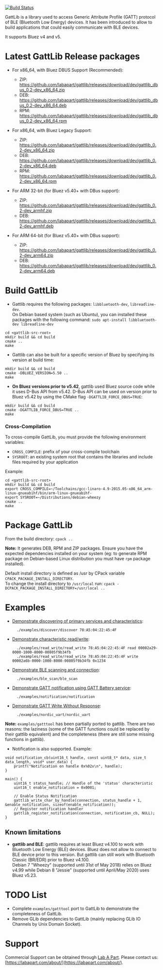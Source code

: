[![Build Status](https://travis-ci.org/labapart/gattlib.svg?branch=master)](https://travis-ci.org/labapart/gattlib)

GattLib is a library used to access Generic Attribute Profile (GATT) protocol of BLE (Bluetooth Low Energy) devices.
It has been introduced to allow to build applications that could easily communicate with BLE devices.

It supports Bluez v4 and v5.

Latest GattLib Release packages
===============================

* For x86_64, with Bluez DBUS Support (Recommended):

    - ZIP: <https://github.com/labapart/gattlib/releases/download/dev/gattlib_dbus_0.2-dev_x86_64.zip>
    - DEB: <https://github.com/labapart/gattlib/releases/download/dev/gattlib_dbus_0.2-dev_x86_64.deb>
    - RPM: <https://github.com/labapart/gattlib/releases/download/dev/gattlib_dbus_0.2-dev_x86_64.rpm>

* For x86_64, with Bluez Legacy Support:

    - ZIP: <https://github.com/labapart/gattlib/releases/download/dev/gattlib_0.2-dev_x86_64.zip>
    - DEB: <https://github.com/labapart/gattlib/releases/download/dev/gattlib_0.2-dev_x86_64.deb>
    - RPM: <https://github.com/labapart/gattlib/releases/download/dev/gattlib_0.2-dev_x86_64.rpm>

* For ARM 32-bit (for Bluez v5.40+ with DBus support):

    - ZIP: <https://github.com/labapart/gattlib/releases/download/dev/gattlib_0.2-dev_armhf.zip>
    - DEB: <https://github.com/labapart/gattlib/releases/download/dev/gattlib_0.2-dev_armhf.deb>

* For ARM 64-bit (for Bluez v5.40+ with DBus support):

    - ZIP: <https://github.com/labapart/gattlib/releases/download/dev/gattlib_0.2-dev_arm64.zip>
    - DEB: <https://github.com/labapart/gattlib/releases/download/dev/gattlib_0.2-dev_arm64.deb>

Build GattLib
=============

* Gattlib requires the following packages: `libbluetooth-dev`, `libreadline-dev`.  
On Debian based system (such as Ubuntu), you can installed these packages with the
following command: `sudo apt-install libbluetooth-dev libreadline-dev`

```
cd <gattlib-src-root>
mkdir build && cd build
cmake ..
make
```

* Gattlib can also be built for a specific version of Bluez by specifying its version at build time:

```
mkdir build && cd build
cmake -DBLUEZ_VERSION=5.50 ..
make
```


* **On Bluez versions prior to v5.42**, gattlib used Bluez source code while it uses D-Bus API 
from v5.42. D-Bus API can be used on version prior to Bluez v5.42 by using the CMake flag `-DGATTLIB_FORCE_DBUS=TRUE`:

```
mkdir build && cd build
cmake -DGATTLIB_FORCE_DBUS=TRUE ..
make
```

### Cross-Compilation

To cross-compile GattLib, you must provide the following environment variables:

- `CROSS_COMPILE`: prefix of your cross-compile toolchain
- `SYSROOT`: an existing system root that contains the libraries and include files required by your application

Example:

```
cd <gattlib-src-root>
mkdir build && cd build
export CROSS_COMPILE=~/Toolchains/gcc-linaro-4.9-2015.05-x86_64_arm-linux-gnueabihf/bin/arm-linux-gnueabihf-
export SYSROOT=~/Distributions/debian-wheezy
cmake ..
make
```

Package GattLib
===============

From the build directory: `cpack ..`

**Note:** It generates DEB, RPM and ZIP packages. Ensure you have the expected dependencies
 installed on your system (eg: to generate RPM package on Debian-based Linux distribution
  you must have `rpm` package installed).

Default install directory is defined as /usr by CPack variable `CPACK_PACKAGE_INSTALL_DIRECTORY`.  
To change the install directory to `/usr/local` run: `cpack -DCPACK_PACKAGE_INSTALL_DIRECTORY=/usr/local ..`

Examples
========

* [Demonstrate discovering of primary services and characteristics](/examples/discover/discover.c):

        ./examples/discover/discover 78:A5:04:22:45:4F

* [Demonstrate characteristic read/write](/examples/read_write/read_write.c):

        ./examples/read_write/read_write 78:A5:04:22:45:4F read 00002a29-0000-1000-8000-00805f9b34fb
        ./examples/read_write/read_write 78:A5:04:22:45:4F write 00002a6b-0000-1000-8000-00805f9b34fb 0x1234

* [Demonstrate BLE scanning and connection](/examples/ble_scan/ble_scan.c):

        ./examples/ble_scan/ble_scan

* [Demonstrate GATT notification using GATT Battery service](/examples/notification/notification.c):

        ./examples/notification/notification

* [Demonstrate GATT Write Without Response](/examples/nordic_uart/nordic_uart.c):

        ./examples/nordic_uart/nordic_uart

**Note:** `examples/gatttool` has been partially ported to gattlib. There are two reasons: the laziness
 (some of the GATT functions could be replaced by their gattlib equivalent) and the completeness (there
 are still some missing functions in gattlib).

* Notification is also supported. Example:

```
void notification_cb(uint16_t handle, const uint8_t* data, size_t data_length, void* user_data) {
	printf("Notification on handle 0x%02x\n", handle);
}

main() {
	uint16_t status_handle; // Handle of the 'status' characteristic
	uint16_t enable_notification = 0x0001;

	// Enable Status Notification
	gattlib_write_char_by_handle(connection, status_handle + 1, &enable_notification, sizeof(enable_notification));
	// Register notification handler
	gattlib_register_notification(connection, notification_cb, NULL);
}
```

Known limitations
-----------------

* **gattlib and BLE**: gattlib requires at least Bluez v4.100 to work with Bluetooth Low Energy (BLE) devices. Bluez does not allow to connect to BLE device prior to this version. But gattlib can still work with Bluetooth Classic (BR/EDR) prior to Bluez v4.100.  
Debian 7 "Wheezy" (supported until 31st of May 2018) relies on Bluez v4.99 while Debian 8 "Jessie" (supported until April/May 2020) uses Bluez v5.23.

TODO List
=========

- Complete `examples/gatttool` port to GattLib to demonstrate the completeness of GattLib.
- Remove GLib dependencies to GattLib (mainly replacing GLib IO Channels by Unix Domain Socket).

Support
=======

Commercial Support can be obtained through [Lab A Part](https://labapart.com). Please contact us: [https://labapart.com/about/](https://labapart.com/about/).
